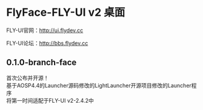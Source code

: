 FlyFace-FLY-UI v2 桌面  
=======
   
FLY-UI官网：http://ui.flydev.cc  
   
FLY-UI论坛：http://bbs.flydev.cc  
  
  
  
0.1.0-branch-face
-------
首次公布并开源！  
基于AOSP4.4的Launcher源码修改的LightLauncher开源项目修改的Launcher程序  
将第一时间适配于FLY-UI v2-2.4.2中  
